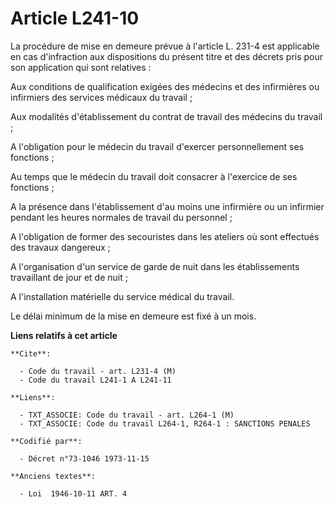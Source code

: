 # Article L241-10

La procédure de mise en demeure prévue à l'article L. 231-4 est applicable en cas d'infraction aux dispositions du présent
titre et des décrets pris pour son application qui sont relatives :

Aux conditions de qualification exigées des médecins et des infirmières ou infirmiers des services médicaux du travail ;

Aux modalités d'établissement du contrat de travail des médecins du travail ;

A l'obligation pour le médecin du travail d'exercer personnellement ses fonctions ;

Au temps que le médecin du travail doit consacrer à l'exercice de ses fonctions ;

A la présence dans l'établissement d'au moins une infirmière ou un infirmier pendant les heures normales de travail du
personnel ;

A l'obligation de former des secouristes dans les ateliers où sont effectués des travaux dangereux ;

A l'organisation d'un service de garde de nuit dans les établissements travaillant de jour et de nuit ;

A l'installation matérielle du service médical du travail.

Le délai minimum de la mise en demeure est fixé à un mois.

**Liens relatifs à cet article**

	**Cite**:

	  - Code du travail - art. L231-4 (M)
	  - Code du travail L241-1 A L241-11

	**Liens**:

	  - TXT_ASSOCIE: Code du travail - art. L264-1 (M)
	  - TXT_ASSOCIE: Code du travail L264-1, R264-1 : SANCTIONS PENALES

	**Codifié par**:

	  - Décret n°73-1046 1973-11-15

	**Anciens textes**:

	  - Loi  1946-10-11 ART. 4
